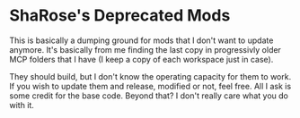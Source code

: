 ShaRose's Deprecated Mods
======

This is basically a dumping ground for mods that I don't want to update anymore. It's basically from me finding the last copy in progressivly older MCP folders that I have (I keep a copy of each workspace just in case).

They should build, but I don't know the operating capacity for them to work. If you wish to update them and release, modified or not, feel free. All I ask is some credit for the base code. Beyond that? I don't really care what you do with it.